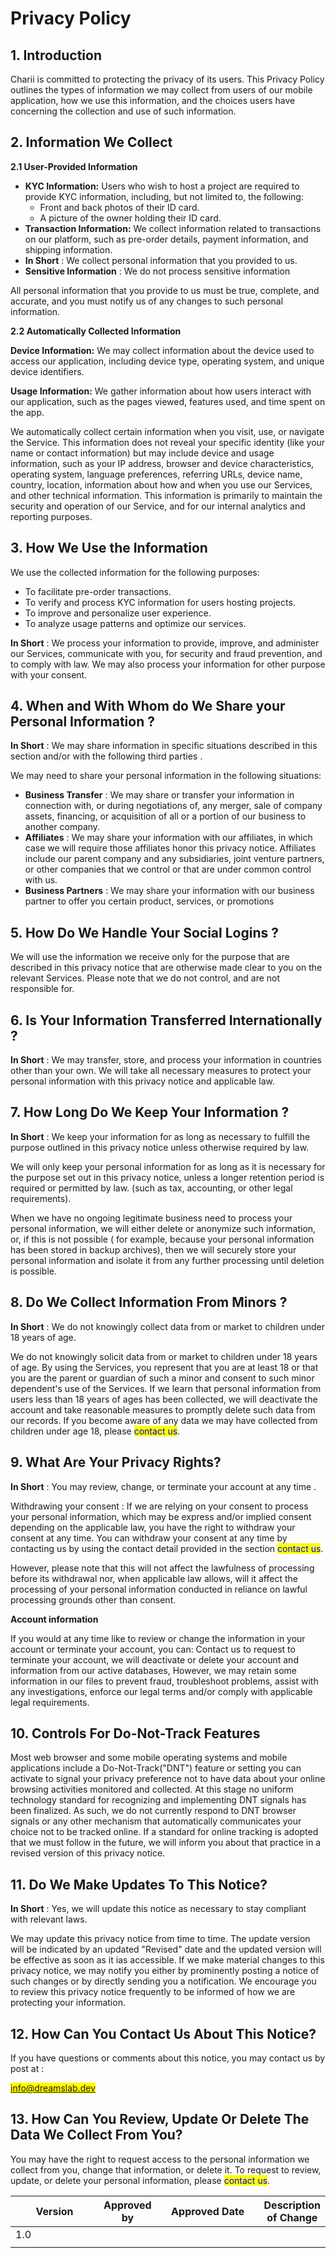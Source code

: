 # Privacy Policy

## 1. Introduction

Charii is committed to protecting the privacy of its users. This Privacy Policy outlines the types of information we may collect from users of our mobile application, how we use this information, and the choices users have concerning the collection and use of such information.

## 2. Information We Collect

**2.1 User-Provided Information**

* **KYC Information:** Users who wish to host a project are required to provide KYC information, including,  but not limited to, the following:
  * Front and back photos of their ID card.
  * A picture of the owner holding their ID card.
* **Transaction Information:** We collect information related to transactions on our platform, such as pre-order details, payment information, and shipping information.
* **In Short** : We collect personal information that you provided to us.
* **Sensitive Information** : We do not process sensitive information

All personal information that you provide to us must be true, complete, and accurate, and you must notify us of any changes to such personal information.

**2.2 Automatically Collected Information**

**Device Information:** We may collect information about the device used to access our application, including device type, operating system, and unique device identifiers.

**Usage Information:** We gather information about how users interact with our application, such as the pages viewed, features used, and time spent on the app.

We automatically collect certain information when you visit, use, or navigate the Service. This information does not reveal your specific identity (like your name or contact information) but may include device and usage information, such as your IP address, browser and device characteristics, operating system, language preferences, referring URLs, device name, country, location, information about how and when you use our Services, and other technical information. This information is primarily to maintain the security and operation of our Service, and for our internal analytics and reporting purposes.

## 3. How We Use the Information

We use the collected information for the following purposes:

* To facilitate pre-order transactions.
* To verify and process KYC information for users hosting projects.
* To improve and personalize user experience.
* To analyze usage patterns and optimize our services.

**In Short** : We process your information to provide, improve, and administer our Services, communicate with you, for security and fraud prevention, and to comply with law. We may also process your information for other purpose with your consent.

## 4. When and With Whom do We Share your Personal Information ?

**In Short** : We may share information in specific situations described in this section and/or with the following third parties .

We may need to share your personal information in the following situations:

* **Business Transfer** : We may share or transfer your information in connection with, or during negotiations of, any merger, sale of company assets, financing, or acquisition of all or a portion of our business to another company.
* **Affiliates** : We may share your information with our affiliates, in which case we will require those affiliates honor this privacy notice. Affiliates include our parent company and any subsidiaries, joint venture partners, or other companies that we control or that are under common control with us.
* **Business Partners** : We may share your information with our business partner to offer you certain product, services, or promotions

## 5. How Do We Handle Your Social Logins ? &#x20;

We will use the information we receive only for the purpose that are described in this privacy notice that are otherwise made clear to you on the relevant Services. Please note that we do not control, and are not responsible for.&#x20;

## 6. Is Your Information Transferred Internationally ?&#x20;

**In Short** : We may transfer, store, and process your information in countries other than your own. We will take all necessary measures to protect your personal information with this privacy notice and applicable law.

## 7. How Long Do We Keep Your Information ?

**In Short** : We keep your information for as long as necessary to fulfill the purpose outlined in this privacy notice unless otherwise required by law.

We will only keep your personal information for as long as it is necessary for the purpose set out in this privacy notice, unless a longer retention period is required or permitted by law. (such as tax, accounting, or other legal requirements).

When we have no ongoing legitimate business need to process your personal information, we will either delete or anonymize such information, or, if this is not possible ( for example, because your personal information has been stored in backup archives), then we will securely store your personal information and isolate it from any further processing until deletion is possible.&#x20;

## 8. Do We Collect Information From Minors ?

**In Short** : We do not knowingly collect data from or market to children under 18 years of age.

We do not knowingly solicit data from or market to children under 18 years of age. By using the Services, you represent that you are at least 18 or that you are the parent or guardian of such a minor and consent to such minor dependent's use of the Services. If we learn that personal information from users less than 18 years of ages has been collected, we will deactivate the account and take reasonable measures to promptly delete such data from our records. If you become aware of any data we may have collected from children under age 18, please <mark style="color:blue;">contact us</mark>.

## 9. What Are Your Privacy Rights?

**In Short** : You may review, change, or terminate your account at any time .

Withdrawing your consent : If we are relying on your consent to process your personal information, which may be express and/or implied consent depending on the applicable law, you have the right to withdraw your consent at any time. You can withdraw your consent at any time by contacting us by using the contact detail provided in the section <mark style="color:blue;">contact us</mark>.

However, please note that this will not affect the lawfulness of processing before its withdrawal nor, when applicable law allows, will it affect the processing of your personal information conducted in reliance on lawful processing grounds other than consent.

**Account information**

If you would at any time like to review or change the information in your account or terminate your account, you can: Contact us to  request to terminate your account, we will deactivate or delete your account and information from our active databases, However, we may retain some information in our files to prevent fraud, troubleshoot problems, assist with any investigations, enforce our legal terms and/or comply with applicable legal requirements.

## 10. Controls For Do-Not-Track Features

Most web browser and some mobile operating systems and mobile applications include a Do-Not-Track("DNT") feature or setting you can activate to signal your privacy preference not to have data about your online browsing activities monitored and collected. At this stage no uniform technology standard for recognizing and implementing DNT signals has been finalized. As such, we do not currently respond to DNT browser signals or any other mechanism that automatically communicates your choice not to be tracked online. If a standard for online tracking is adopted that we must follow in the future, we will inform you about that practice in a revised version of this privacy notice.&#x20;

## 11. Do We Make Updates To This Notice?

**In Short** : Yes, we will update this notice as necessary to stay compliant with relevant laws.

We may update this privacy notice from time to time. The update version will be indicated by an updated "Revised" date and the updated version will be effective as soon as it ias accessible. If we make material changes to this privacy notice, we may notify you either by prominently posting a notice of such changes or by directly sending you a notification. We encourage you to review this privacy notice frequently to be informed of how we are protecting your information.&#x20;

## 12. How Can You Contact Us About This Notice?

If you have questions or comments about this notice, you may contact us by post at :&#x20;

<mark style="color:blue;">info@dreamslab.dev</mark>

## 13. How Can You Review, Update Or Delete The Data We Collect From You?

You may have the right to request access to the personal information we collect from you, change that information, or delete it. To request to review, update, or delete your personal information, please <mark style="color:blue;">contact us</mark>.

<table><thead><tr><th width="147">Version</th><th>Approved by</th><th width="172">Approved Date</th><th>Description of Change</th></tr></thead><tbody><tr><td>1.0</td><td></td><td></td><td></td></tr><tr><td></td><td></td><td></td><td></td></tr></tbody></table>
